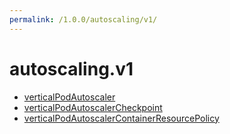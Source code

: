 ```yaml
---
permalink: /1.0.0/autoscaling/v1/
---
```


# autoscaling.v1



* [verticalPodAutoscaler](verticalPodAutoscaler.md)
* [verticalPodAutoscalerCheckpoint](verticalPodAutoscalerCheckpoint.md)
* [verticalPodAutoscalerContainerResourcePolicy](verticalPodAutoscalerContainerResourcePolicy.md)